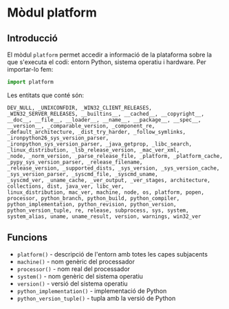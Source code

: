 # Mòdul platform

## Introducció

El mòdul `platform` permet accedir a informació de la plataforma sobre la que s'executa el codi:
entorn Python, sistema operatiu i hardware.
Per importar-lo fem:

```python
import platform
```

Les entitats que conté són:
```
DEV_NULL, _UNIXCONFDIR, _WIN32_CLIENT_RELEASES, _WIN32_SERVER_RELEASES, __builtins__, __cached__, __copyright__, 
__doc__, __file__, __loader__, __name__, __package__, __spec__, __version__, _comparable_version, _component_re, 
_default_architecture, _dist_try_harder, _follow_symlinks, _ironpython26_sys_version_parser, 
_ironpython_sys_version_parser, _java_getprop, _libc_search, _linux_distribution, _lsb_release_version, _mac_ver_xml, 
_node, _norm_version, _parse_release_file, _platform, _platform_cache, _pypy_sys_version_parser, _release_filename, 
_release_version, _supported_dists, _sys_version, _sys_version_cache, _sys_version_parser, _syscmd_file, _syscmd_uname, 
_syscmd_ver, _uname_cache, _ver_output, _ver_stages, architecture, collections, dist, java_ver, libc_ver, 
linux_distribution, mac_ver, machine, node, os, platform, popen, processor, python_branch, python_build, python_compiler, 
python_implementation, python_revision, python_version, python_version_tuple, re, release, subprocess, sys, system, 
system_alias, uname, uname_result, version, warnings, win32_ver
```

## Funcions

* `platform()` - descripció de l'entorn amb totes les capes subjacents
* `machine()` - nom genèric del processador
* `processor()` - nom real del processador
* `system()` - nom genèric del sistema operatiu
* `version()` - versió del sistema operatiu
* `python_implementation()` - implementació de Python
* `python_version_tuple()` - tupla amb la versió de Python
